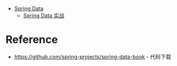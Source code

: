 - [Spring Data](/data/README.md)
  - [Spring Data 实战](/data/book/README.md)


# Reference
- https://github.com/spring-projects/spring-data-book - 代码下载
